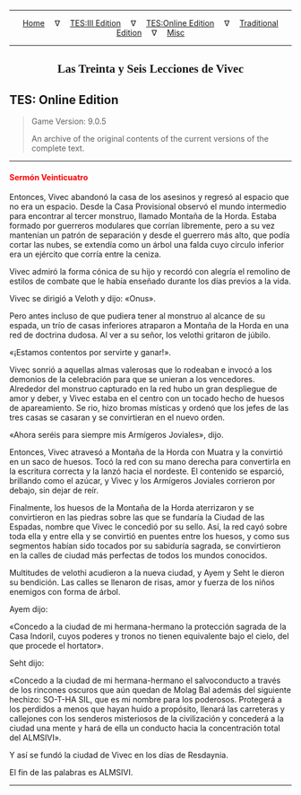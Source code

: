 
---

<!-- Jekyll Page Links -->

<center>
<a href="../../../../index.html">Home</a>
&emsp;&nabla;&emsp;
<a href="../../../index-tes3.html">TES:III Edition</a>
&emsp;&nabla;&emsp;
<a href="../../../index-teso.html">TES:Online Edition</a>
&emsp;&nabla;&emsp;
<a href="../../../index-traditional.html">Traditional Edition</a>
&emsp;&nabla;&emsp;
<a href="../../../index-misc.html">Misc</a>
</center>

<!-- Markdown Body Below: -->

---

<center>
<h2><span style="font-family:Georgia">Las Treinta y Seis Lecciones de Vivec</span></h2>
</center>

## TES: Online Edition

> Game Version: 9.0.5
>
> An archive of the original contents of the current versions of the complete text.

---

#### <span style="color:red">Sermón Veinticuatro</span>

Entonces, Vivec abandonó la casa de los asesinos y regresó al espacio que no era un espacio. Desde la Casa Provisional observó el mundo intermedio para encontrar al tercer monstruo, llamado Montaña de la Horda. Estaba formado por guerreros modulares que corrían libremente, pero a su vez mantenían un patrón de separación y desde el guerrero más alto, que podía cortar las nubes, se extendía como un árbol una falda cuyo círculo inferior era un ejército que corría entre la ceniza.

Vivec admiró la forma cónica de su hijo y recordó con alegría el remolino de estilos de combate que le había enseñado durante los días previos a la vida.

Vivec se dirigió a Veloth y dijo: «Onus».

Pero antes incluso de que pudiera tener al monstruo al alcance de su espada, un trío de casas inferiores atraparon a Montaña de la Horda en una red de doctrina dudosa. Al ver a su señor, los velothi gritaron de júbilo.

«¡Estamos contentos por servirte y ganar!».

Vivec sonrió a aquellas almas valerosas que lo rodeaban e invocó a los demonios de la celebración para que se unieran a los vencedores. Alrededor del monstruo capturado en la red hubo un gran despliegue de amor y deber, y Vivec estaba en el centro con un tocado hecho de huesos de apareamiento. Se rio, hizo bromas místicas y ordenó que los jefes de las tres casas se casaran y se convirtieran en el nuevo orden.

«Ahora seréis para siempre mis Armígeros Joviales», dijo.

Entonces, Vivec atravesó a Montaña de la Horda con Muatra y la convirtió en un saco de huesos. Tocó la red con su mano derecha para convertirla en la escritura correcta y la lanzó hacia el nordeste. El contenido se esparció, brillando como el azúcar, y Vivec y los Armígeros Joviales corrieron por debajo, sin dejar de reír.

Finalmente, los huesos de la Montaña de la Horda aterrizaron y se convirtieron en las piedras sobre las que se fundaría la Ciudad de las Espadas, nombre que Vivec le concedió por su sello. Así, la red cayó sobre toda ella y entre ella y se convirtió en puentes entre los huesos, y como sus segmentos habían sido tocados por su sabiduría sagrada, se convirtieron en la calles de ciudad más perfectas de todos los mundos conocidos.

Multitudes de velothi acudieron a la nueva ciudad, y Ayem y Seht le dieron su bendición. Las calles se llenaron de risas, amor y fuerza de los niños enemigos con forma de árbol.

Ayem dijo:

«Concedo a la ciudad de mi hermana-hermano la protección sagrada de la Casa Indoril, cuyos poderes y tronos no tienen equivalente bajo el cielo, del que procede el hortator».

Seht dijo:

«Concedo a la ciudad de mi hermana-hermano el salvoconducto a través de los rincones oscuros que aún quedan de Molag Bal además del siguiente hechizo: SO-T-HA SIL, que es mi nombre para los poderosos. Protegerá a los perdidos a menos que hayan huido a propósito, llenará las carreteras y callejones con los senderos misteriosos de la civilización y concederá a la ciudad una mente y hará de ella un conducto hacia la concentración total del ALMSIVI».

Y así se fundó la ciudad de Vivec en los días de Resdaynia.

El fin de las palabras es ALMSIVI.

---
